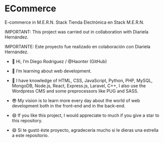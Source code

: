# ECommerce
E-commerce in M.E.R.N. Stack
Tienda Electrónica en Stack M.E.R.N. 

IMPORTANT:
This project was carried out in collaboration with Diariela Hernández.

IMPORTANTE:
Este proyecto fue realizado en colaboración con Diariela Hernández.

- 👋 Hi, I’m Diego Rodriguez / @Haonter (GitHub)
- 👀 I’m learning about web development.
- 🧠 I have knowledge of HTML, CSS, JavaScript, Python, PHP, MySQL, MongoDB, Node.js, React, Express.js, Laravel, C++, I also use the Wordpress CMS and some preprocessors like PUG and SASS.
- 😎 My vision is to learn more every day about the world of web development both in the front-end and in the back-end.


- 😄 If you like this project, I would appreciate to much if you give a star to this repository.

- 😄 Si te gustó éste proyecto, agradecería mucho si le dieras una estrella a este repositorio.

